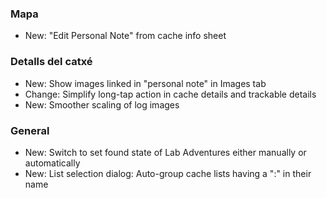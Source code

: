 ### Mapa
- New: "Edit Personal Note" from cache info sheet

### Detalls del catxé
- New: Show images linked in "personal note" in Images tab
- Change: Simplify long-tap action in cache details and trackable details
- New: Smoother scaling of log images

### General
- New: Switch to set found state of Lab Adventures either manually or automatically
- New: List selection dialog: Auto-group cache lists having a ":" in their name
